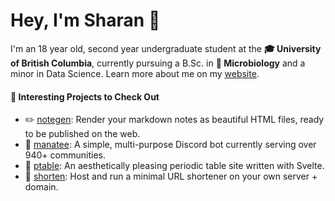 # Hey, I'm Sharan 👋

I'm an 18 year old, second year undergraduate student at the **🎓 University of British Columbia**, currently pursuing a B.Sc. in **🔬 Microbiology** and a minor in Data Science. Learn more about me on my [website](https://justsharan.xyz).

#### 🔭 Interesting Projects to Check Out
- ✏️ [notegen](https://github.com/justsharan/notegen): Render your markdown notes as beautiful HTML files, ready to be published on the web.
- 🦾 [manatee](https://github.com/justsharan/manatee): A simple, multi-purpose Discord bot currently serving over 940+ communities.
- 🧪 [ptable](https://justsharan.xyz/ptable): An aesthetically pleasing periodic table site written with Svelte.
- 🔗 [shorten](https://github.com/justsharan/shorten): Host and run a minimal URL shortener on your own server + domain.
